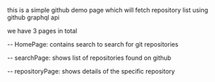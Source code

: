 this is a simple github demo page which will fetch repository list using github graphql api

we have 3 pages in total 

-- HomePage: contains search to search for git repositories

-- searchPage: shows list of repositories found on github

-- repositoryPage: shows details of the specific repository